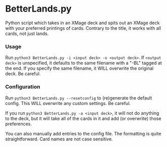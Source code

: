 # BetterLands.py

Python script which takes in an XMage deck and spits out an XMage deck with your preferred printings of cards. Contrary to the title, it works with all cards, not just lands.

### Usage

Run ```python3 BetterLands.py -i <input deck> -o <output deck>```. If ```<output deck>``` is unspecified, it defaults to the same filename with a "-BL" tagged at the end. If you specify the same filename, it WILL overwrite the original deck. Be careful.

### Configuration

Run ```python3 BetterLands.py --resetconfig``` to (re)generate the default config. This WILL overwrite any custom settings. Be careful.

If you run ```python3 BetterLands.py -a <input deck>```, it will not do anything to the deck, but it will take all of the cards in it and add (or overwrite) those preferences.

You can also manually add entries to the config file. The formatting is quite straightforward. Card names are not case sensitive.
